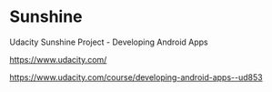 # Sunshine
Udacity Sunshine Project - Developing Android Apps

https://www.udacity.com/

https://www.udacity.com/course/developing-android-apps--ud853
